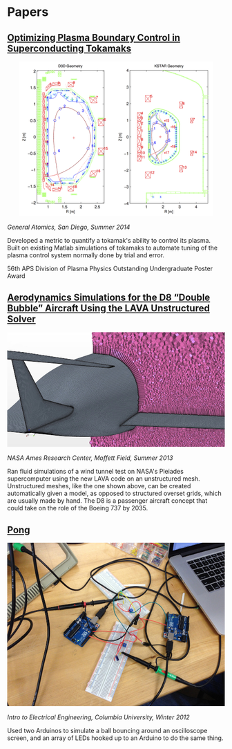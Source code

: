 # Papers

## [Optimizing Plasma Boundary Control in Superconducting Tokamaks](./dpp-poster.pdf)

<center><a href="./dpp-poster.pdf"><img src="../../physics/papers/d3dkstar.png" width="450px"/></a></center>

_General Atomics, San Diego, Summer 2014_

Developed a metric to quantify a tokamak's ability to control its plasma. Built on existing Matlab simulations of tokamaks to automate tuning of the plasma control system normally done by trial and error. 

56th APS Division of Plasma Physics Outstanding Undergraduate Poster Award

## [Aerodynamics Simulations for the D8 “Double Bubble” Aircraft Using the LAVA Unstructured Solver](./d8-sim.pdf)

<center><a href="./d8-sim.pdf"><img src="../../physics/papers/star.jpg"/></a></center>

_NASA Ames Research Center, Moffett Field, Summer 2013_

Ran fluid simulations of a wind tunnel test on NASA's Pleiades supercomputer using the new LAVA code on an unstructured mesh. Unstructured meshes, like the one shown above, can be created automatically given a model, as opposed to structured overset grids, which are usually made by hand. The D8 is a passenger aircraft concept that could take on the role of the Boeing 737 by 2035.

## [Pong](./pong.pdf)

<center><a href="./pong.pdf"><img src="../../physics/papers/arduinos.jpg"/></a></center>

_Intro to Electrical Engineering, Columbia University, Winter 2012_

Used two Arduinos to simulate a ball bouncing around an oscilloscope screen, and an array of LEDs hooked up to an Arduino to do the same thing.
